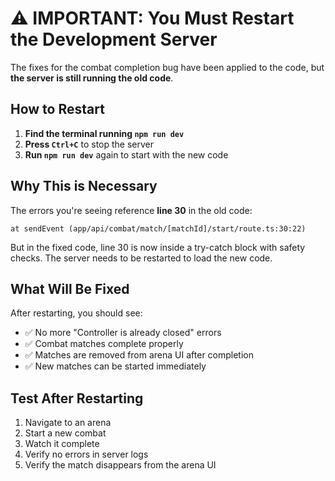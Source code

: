 # ⚠️ IMPORTANT: You Must Restart the Development Server

The fixes for the combat completion bug have been applied to the code, but **the server is still running the old code**.

## How to Restart

1. **Find the terminal running `npm run dev`**
2. **Press `Ctrl+C`** to stop the server
3. **Run `npm run dev`** again to start with the new code

## Why This is Necessary

The errors you're seeing reference **line 30** in the old code:
```
at sendEvent (app/api/combat/match/[matchId]/start/route.ts:30:22)
```

But in the fixed code, line 30 is now inside a try-catch block with safety checks. The server needs to be restarted to load the new code.

## What Will Be Fixed

After restarting, you should see:
- ✅ No more "Controller is already closed" errors
- ✅ Combat matches complete properly
- ✅ Matches are removed from arena UI after completion
- ✅ New matches can be started immediately

## Test After Restarting

1. Navigate to an arena
2. Start a new combat
3. Watch it complete
4. Verify no errors in server logs
5. Verify the match disappears from the arena UI

